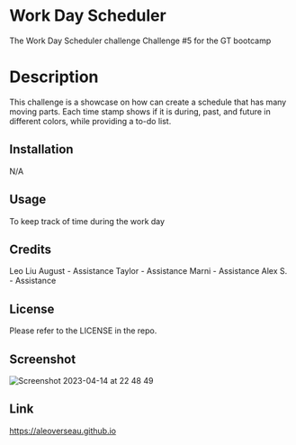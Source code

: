 # Work Day Scheduler

The Work Day Scheduler challenge
Challenge #5 for the GT bootcamp

# Description

This challenge is a showcase on how can create a schedule that has many moving parts. Each time stamp shows if it is during, past, and future in different colors, while providing a to-do list.

## Installation

N/A

## Usage

To keep track of time during the work day

## Credits

Leo Liu
August - Assistance
Taylor - Assistance
Marni - Assistance
Alex S. - Assistance

## License

Please refer to the LICENSE in the repo.

## Screenshot

![Screenshot 2023-04-14 at 22 48 49](https://user-images.githubusercontent.com/125929076/232179924-b1c9c04c-b1ca-4ba4-8e3a-24962a0cd5a2.png)

## Link

https://aleoverseau.github.io
